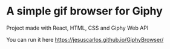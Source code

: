 # A simple gif browser for Giphy

Project made with React, HTML, CSS and Giphy Web API

You can run it here https://jesuscarlos.github.io/GiphyBrowser/
